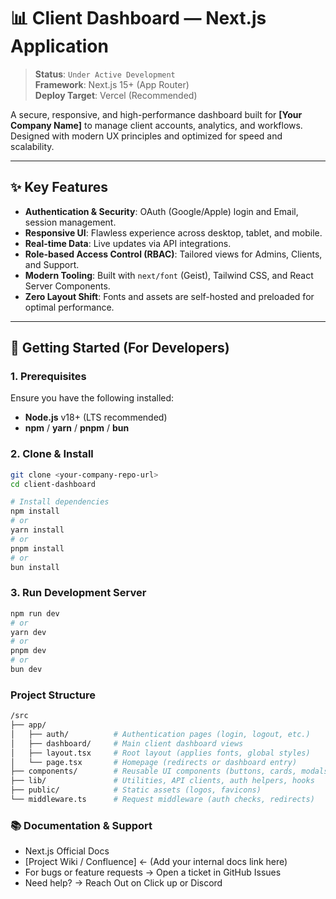 # 📊 Client Dashboard — Next.js Application

> **Status**: `Under Active Development`  
> **Framework**: Next.js 15+ (App Router)  
> **Deploy Target**: Vercel (Recommended)

A secure, responsive, and high-performance dashboard built for **[Your Company Name]** to manage client accounts, analytics, and workflows. Designed with modern UX principles and optimized for speed and scalability.

---

## ✨ Key Features

- **Authentication & Security**: OAuth (Google/Apple) login and Email, session management.
- **Responsive UI**: Flawless experience across desktop, tablet, and mobile.
- **Real-time Data**: Live updates via API integrations.
- **Role-based Access Control (RBAC)**: Tailored views for Admins, Clients, and Support.
- **Modern Tooling**: Built with `next/font` (Geist), Tailwind CSS, and React Server Components.
- **Zero Layout Shift**: Fonts and assets are self-hosted and preloaded for optimal performance.

---

## 🚀 Getting Started (For Developers)

### 1. Prerequisites

Ensure you have the following installed:
- **Node.js** v18+ (LTS recommended)
- **npm** / **yarn** / **pnpm** / **bun**

### 2. Clone & Install

```bash
git clone <your-company-repo-url>
cd client-dashboard

# Install dependencies
npm install
# or
yarn install
# or
pnpm install
# or
bun install

```

### 3. Run Development Server

```bash
npm run dev
# or
yarn dev
# or
pnpm dev
# or
bun dev
```


### Project Structure

```bash 
/src
├── app/
│   ├── auth/          # Authentication pages (login, logout, etc.)
│   ├── dashboard/     # Main client dashboard views
│   ├── layout.tsx     # Root layout (applies fonts, global styles)
│   └── page.tsx       # Homepage (redirects or dashboard entry)
├── components/        # Reusable UI components (buttons, cards, modals)
├── lib/               # Utilities, API clients, auth helpers, hooks
├── public/            # Static assets (logos, favicons)
└── middleware.ts      # Request middleware (auth checks, redirects)

```

### 📚 Documentation & Support

- Next.js Official Docs
- [Project Wiki / Confluence] ← (Add your internal docs link here)
- For bugs or feature requests → Open a ticket in GitHub Issues
- Need help? → Reach Out on Click up or Discord
